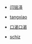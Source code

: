 * [闫铭泽](https://github.com/applebook2/jobplus4-16.git)

* [tangxiao](https://github.com/tangxiao110)

* [口渴口渴](https://github.com/zkqiang)

* [schiz](https://github.com/victorhuang1)
